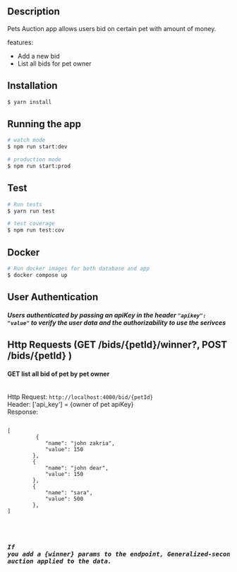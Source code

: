 ## Description

Pets Auction app allows users bid on certain pet with amount of money.

features:

- Add a new bid
- List all bids for pet owner

## Installation

```bash
$ yarn install
```

## Running the app

```bash
# watch mode
$ npm run start:dev

# production mode
$ npm run start:prod
```

## Test

```bash
# Run tests
$ yarn run test

# test coverage
$ npm run test:cov
```

## Docker

```bash
# Run docker images for both database and app
$ docker compose up
```

## User Authentication

##### Users authenticated by passing an apiKey in the header `"apikey": "value"` to verify the user data and the authorizability to use the serivces

## Http Requests (GET /bids/{petId}/winner?, POST /bids/{petId} )

#### GET list all bid of pet by pet owner

<br>
Http Request: <code>http://localhost:4000/bid/{petId}</code>
<br>
Header: ['api_key'] = {owner of pet apiKey}
<br>
Response:
<pre>
<code>
[
         {
            "name": "john zakria",
            "value": 150
        },
        {
            "name": "john dear",
            "value": 150
        },
        {
            "name": "sara",
            "value": 500
        },
]
</code>
<pre>

##### If you add a {winner} params to the endpoint, Generalized-second-price auction applied to the data.

</pre>
